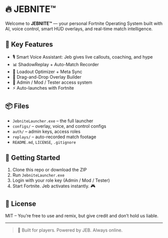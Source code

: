 # 🔥 JEBNITE™

Welcome to **JEBNITE™** — your personal Fortnite Operating System built with AI, voice control, smart HUD overlays, and real-time match intelligence.

## 🎯 Key Features
- 🎙 Smart Voice Assistant: Jeb gives live callouts, coaching, and hype
- 📊 ShadowReplay + Auto-Match Recorder
- 🧠 Loadout Optimizer + Meta Sync
- 🎨 Drag-and-Drop Overlay Builder
- 🔐 Admin / Mod / Tester access system
- ⚡ Auto-launches with Fortnite

## 📦 Files
- `JebniteLauncher.exe` – the full launcher
- `configs/` – overlay, voice, and control configs
- `auth/` – admin keys, access roles
- `replays/` – auto-recorded match footage
- `README.md`, `LICENSE`, `.gitignore`

## 🔧 Getting Started
1. Clone this repo or download the ZIP
2. Run `JebniteLauncher.exe`
3. Login with your role key (Admin / Mod / Tester)
4. Start Fortnite. Jeb activates instantly. 🎮

## 🔐 License
MIT – You’re free to use and remix, but give credit and don’t hold us liable.

---

> 💬 Built for players. Powered by JEB. Always online.
